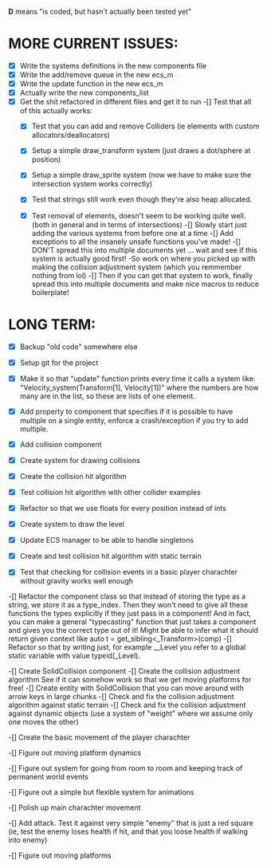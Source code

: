 **D** means "is coded, but hasn't actually been tested yet"

# MORE CURRENT ISSUES:
-[x] Write the systems definitions in the new components file
-[x] Write the add/remove queue in the new ecs_m
-[x] Write the update function in the new ecs_m
-[x] Actually write the new components_list
-[x] Get the shit refactored in different files and get it to run 
-[] Test that all of this actually works:
    -[x] Test that you can add and remove Colliders (ie elements with custom allocators/deallocators)
    -[x] Setup a simple draw_transform system (just draws a dot/sphere at position)
    -[x] Setup a simple draw_sprite system (now we have to make sure the intersection system works correctly)
    -[x] Test that strings still work even though they're also heap allocated.
    -[x] Test removal of elements, doesn't seem to be working quite well.
    (both in general and in terms of intersections)
    -[] Slowly start just adding the various systems from before one at a time
-[] Add exceptions to all the insanely unsafe functions you've made!
-[] DON'T spread this into multiple documents yet ... wait and see if this system is actually good first! 
    -So work on where you picked up with making the collision adjustment system (which you remmember nothing from lol)
-[] Then if you can get that system to work, finally spread this into multiple documents and make nice macros to reduce boilerplate!    


# LONG TERM:
-[x] Backup "old code" somewhere else
-[x] Setup git for the project
-[X] Make it so that "update" function prints every time it calls a system like:
"Velocity_system(Transform[1], Velocity[1])"
where the numbers are how many are in the list, so these are lists of one element.
-[X] Add property to component that specifies if it is possible to have multiple on a single entity, enforce a crash/exception if you try to add multiple.

-[x] Add collision component
-[X] Create system for drawing collisions
-[X] Create the collision hit algorithm
-[X] Test collision hit algorithm with other collider examples

-[x] Refactor so that we use floats for every position instead of ints

-[X] Create system to draw the level

-[X] Update ECS manager to be able to handle singletons
-[X] Create and test collision hit algorithm with static terrain
-[X] Test that checking for collision events in a basic player charachter without gravity works well enough

-[] Refactor the component class so that instead of storing the type as a string, we store it as a type_index. Then they won't need to give all these functions the types explicitly if they just pass in a component! And in fact, you can make a general "typecasting" function that just takes a component and gives you the correct type out of it! Might be able to infer what it should return given 
context like auto t = get_sibling<_Transform>(comp)
-[] Refactor so that by writing just, for example __Level you refer to a global static variable with value typeid(_Level).

-[] Create SolidCollision component
-[] Create the collision adjustment algorithm
    See if it can somehow work so that we get moving platforms for free!
-[] Create entity with SolidCollision that you can move around with arrow keys in large chunks
-[] Check and fix the collision adjustment algorithm against static terrain
-[] Check and fix the collision adjustment against dynamic objects (use a system of "weight" where we assume only one moves the other)

-[] Create the basic movement of the player charachter

-[] Figure out moving platform dynamics

-[] Figure out system for going from room to room and keeping track of permanent world events

-[] Figure out a simple but flexible system for animations 

-[] Polish up main charachter movement

-[] Add attack. Test it against very simple "enemy" that is just a red square (ie, test the enemy loses health if hit, and that you loose health if walking into enemy)

-[] Figure out moving platforms
